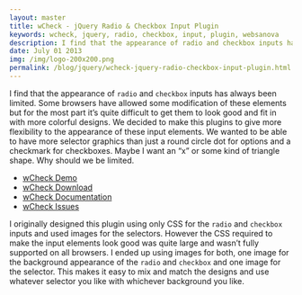 ```yaml
---
layout: master
title: wCheck - jQuery Radio & Checkbox Input Plugin
keywords: wcheck, jquery, radio, checkbox, input, plugin, websanova
description: I find that the appearance of radio and checkbox inputs has always been limited. Some browsers have allowed some modification of these elements but for the most part it’s quite difficult to get them to look good and fit in with more colorful designs.
date: July 01 2013
img: /img/logo-200x200.png
permalink: /blog/jquery/wcheck-jquery-radio-checkbox-input-plugin.html
---
```


I find that the appearance of `radio` and `checkbox` inputs has always been limited. Some browsers have allowed some modification of these elements but for the most part it’s quite difficult to get them to look good and fit in with more colorful designs. We decided to make this plugins to give more flexibility to the appearance of these input elements. We wanted to be able to have more selector graphics than just a round circle dot for options and a checkmark for checkboxes. Maybe I want an “x” or some kind of triangle shape. Why should we be limited.

* [wCheck Demo](http://wcheck.websanova.com/)
* [wCheck Download](https://github.com/websanova/wCheck/tags)
* [wCheck Documentation](https://github.com/websanova/wCheck#wcheckjs)
* [wCheck Issues](https://github.com/websanova/wCheck/issues)

I originally designed this plugin using only CSS for the `radio` and `checkbox` inputs and used images for the selectors. However the CSS required to make the input elements look good was quite large and wasn’t fully supported on all browsers. I ended up using images for both, one image for the background appearance of the `radio` and `checkbox` and one image for the selector. This makes it easy to mix and match the designs and use whatever selector you like with whichever background you like.